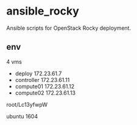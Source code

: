 # ansible_rocky
Ansible scripts for OpenStack Rocky deployment.

## env
4 vms

* deploy 172.23.61.7
* controller 172.23.61.11
* compute01 172.23.61.12
* compute02 172.23.61.13

root/Lc13yfwpW

ubuntu 1604
